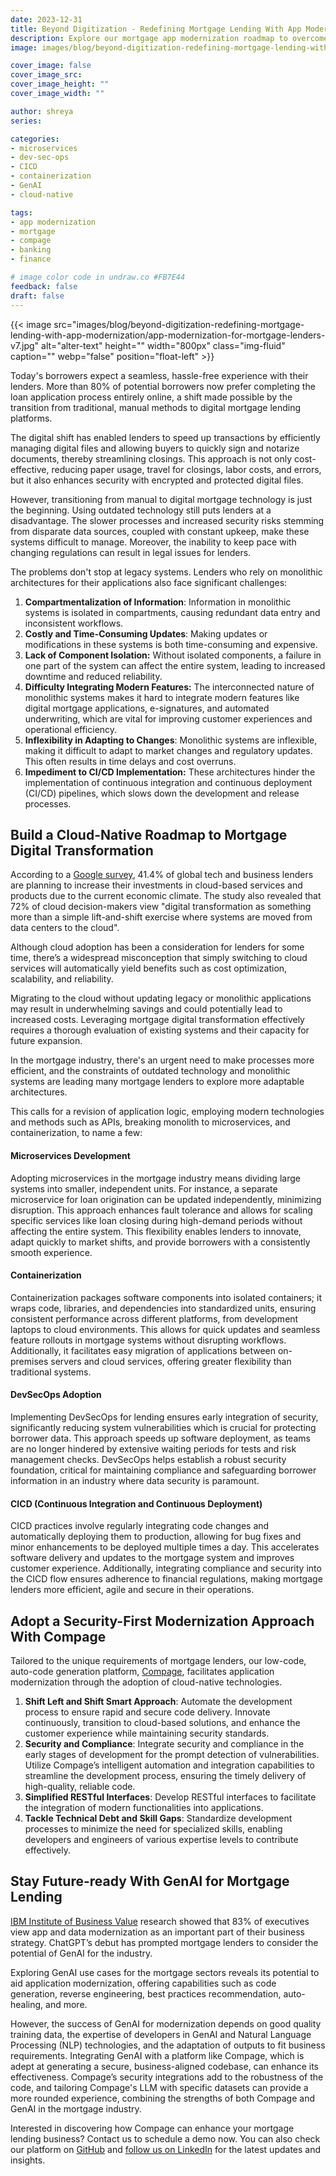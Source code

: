 ```yaml
---
date: 2023-12-31
title: Beyond Digitization - Redefining Mortgage Lending With App Modernization
description: Explore our mortgage app modernization roadmap to overcome challenges with legacy systems, adopting cloud-native solutions for an efficient loan process.
image: images/blog/beyond-digitization-redefining-mortgage-lending-with-app-modernization/app-modernization-for-mortgage-lenders-v6.jpg

cover_image: false
cover_image_src: 
cover_image_height: ""
cover_image_width: ""

author: shreya
series: 

categories:
- microservices 
- dev-sec-ops 
- CICD
- containerization
- GenAI 
- cloud-native

tags:
- app modernization
- mortgage
- compage
- banking
- finance

# image color code in undraw.co #FB7E44 
feedback: false
draft: false
---
```


{{< image src="images/blog/beyond-digitization-redefining-mortgage-lending-with-app-modernization/app-modernization-for-mortgage-lenders-v7.jpg" alt="alter-text" height="" width="800px" class="img-fluid" caption="" webp="false" position="float-left" >}}

Today's borrowers expect a seamless, hassle-free experience with their lenders. More than 80% of potential borrowers now prefer completing the loan application process entirely online, a shift made possible by the transition from traditional, manual methods to digital mortgage lending platforms.  

  
The digital shift has enabled lenders to speed up transactions by efficiently managing digital files and allowing buyers to quickly sign and notarize documents, thereby streamlining closings.  This approach is not only cost-effective, reducing paper usage, travel for closings, labor costs, and errors, but it also enhances security with encrypted and protected digital files. 

  
However, transitioning from manual to digital mortgage technology is just the beginning. Using outdated technology still puts lenders at a disadvantage. The slower processes and increased security risks stemming from disparate data sources, coupled with constant upkeep, make these systems difficult to manage. Moreover, the inability to keep pace with changing regulations can result in legal issues for lenders. 

  
The problems don't stop at legacy systems. Lenders who rely on monolithic architectures for their applications also face significant challenges: 

  

1. **Compartmentalization of Information**: Information in monolithic systems is isolated in compartments, causing redundant data entry and inconsistent workflows. 
2. **Costly and Time-Consuming Updates**: Making updates or modifications in these systems is both time-consuming and expensive. 
3. **Lack of Component Isolation:** Without isolated components, a failure in one part of the system can affect the entire system, leading to increased downtime and reduced reliability. 
4. **Difficulty Integrating Modern Features:** The interconnected nature of monolithic systems makes it hard to integrate modern features like digital mortgage applications, e-signatures, and automated underwriting, which are vital for improving customer experiences and operational efficiency. 
5. **Inflexibility in Adapting to Changes**: Monolithic systems are inflexible, making it difficult to adapt to market changes and regulatory updates. This often results in time delays and cost overruns. 
6. **Impediment to CI/CD Implementation:** These architectures hinder the implementation of continuous integration and continuous deployment (CI/CD) pipelines, which slows down the development and release processes. 

  

## Build a Cloud-Native Roadmap to Mortgage Digital Transformation 

According to a [Google survey](https://cloud.google.com/blog/transform/top-cloud-computing-trends-facts-statistics-2023), 41.4% of global tech and business lenders are planning to increase their investments in cloud-based services and products due to the current economic climate. The study also revealed that 72% of cloud decision-makers view "digital transformation as something more than a simple lift-and-shift exercise where systems are moved from data centers to the cloud".

Although cloud adoption has been a consideration for lenders for some time, there’s a widespread misconception that simply switching to cloud services will automatically yield benefits such as cost optimization, scalability, and reliability. 

Migrating to the cloud without updating legacy or monolithic applications may result in underwhelming savings and could potentially lead to increased costs. Leveraging mortgage digital transformation effectively requires a thorough evaluation of existing systems and their capacity for future expansion. 

In the mortgage industry, there's an urgent need to make processes more efficient, and the constraints of outdated technology and monolithic systems are leading many mortgage lenders to explore more adaptable architectures.

This calls for a revision of application logic, employing modern technologies and methods such as APIs, breaking monolith to microservices, and containerization, to name a few:   

  

#### **Microservices Development** 

Adopting microservices in the mortgage industry means dividing large systems into smaller, independent units. For instance, a separate microservice for loan origination can be updated independently, minimizing disruption. This approach enhances fault tolerance and allows for scaling specific services like loan closing during high-demand periods without affecting the entire system. This flexibility enables lenders to innovate, adapt quickly to market shifts, and provide borrowers with a consistently smooth experience. 

#### **Containerization** 

Containerization packages software components into isolated containers; it wraps code, libraries, and dependencies into standardized units, ensuring consistent performance across different platforms, from development laptops to cloud environments. This allows for quick updates and seamless feature rollouts in mortgage systems without disrupting workflows. Additionally, it facilitates easy migration of applications between on-premises servers and cloud services, offering greater flexibility than traditional systems. 

#### **DevSecOps Adoption** 

Implementing DevSecOps for lending ensures early integration of security, significantly reducing system vulnerabilities which is crucial for protecting borrower data. This approach speeds up software deployment, as teams are no longer hindered by extensive waiting periods for tests and risk management checks. DevSecOps helps establish a robust security foundation, critical for maintaining compliance and safeguarding borrower information in an industry where data security is paramount. 

#### **CICD (Continuous Integration and Continuous Deployment)** 

CICD practices involve regularly integrating code changes and automatically deploying them to production, allowing for bug fixes and minor enhancements to be deployed multiple times a day. This accelerates software delivery and updates to the mortgage system and improves customer experience. Additionally, integrating compliance and security into the CICD flow ensures adherence to financial regulations, making mortgage lenders more efficient, agile and secure in their operations. 

  

## Adopt a Security-First Modernization Approach With Compage

  

Tailored to the unique requirements of mortgage lenders, our low-code, auto-code generation platform, [Compage](https://intelops.ai/compage/), facilitates application modernization through the adoption of cloud-native technologies. 

1. **Shift Left and Shift Smart Approach**: Automate the development process to ensure rapid and secure code delivery. Innovate continuously, transition to cloud-based solutions, and enhance the customer experience while maintaining security standards.
2. **Security and Compliance**: Integrate security and compliance in the early stages of development for the prompt detection of vulnerabilities. Utilize Compage’s intelligent automation and integration capabilities to streamline the development process, ensuring the timely delivery of high-quality, reliable code.
3. **Simplified RESTful Interfaces**: Develop RESTful interfaces to facilitate the integration of modern functionalities into applications.
4. **Tackle Technical Debt and Skill Gaps**: Standardize development processes to minimize the need for specialized skills, enabling developers and engineers of various expertise levels to contribute effectively. 

## Stay Future-ready With GenAI for Mortgage Lending 

[IBM Institute of Business Value](https://www.ibm.com/thought-leadership/institute-business-value/en-us/report/ceo-generative-ai/application-modernization) research showed that 83% of executives view app and data modernization as an important part of their business strategy. ChatGPT’s debut has prompted mortgage lenders to consider the potential of GenAI for the industry.

  

Exploring GenAI use cases for the mortgage sectors reveals its potential to aid application modernization, offering capabilities such as code generation, reverse engineering, best practices recommendation, auto-healing, and more.

  

However, the success of GenAI for modernization depends on good quality training data, the expertise of developers in GenAI and Natural Language Processing (NLP) technologies, and the adaptation of outputs to fit business requirements. Integrating GenAI with a platform like Compage, which is adept at generating a secure, business-aligned codebase, can enhance its effectiveness. Compage’s security integrations add to the robustness of the code, and tailoring Compage's LLM with specific datasets can provide a more rounded experience, combining the strengths of both Compage and GenAI in the mortgage industry. 

  

Interested in discovering how Compage can enhance your mortgage lending business? Contact us to schedule a demo now. You can also check our platform on [GitHub](https://github.com/intelops/compage) and [follow us on LinkedIn](https://www.linkedin.com/company/intelopsai/) for the latest updates and insights. 
